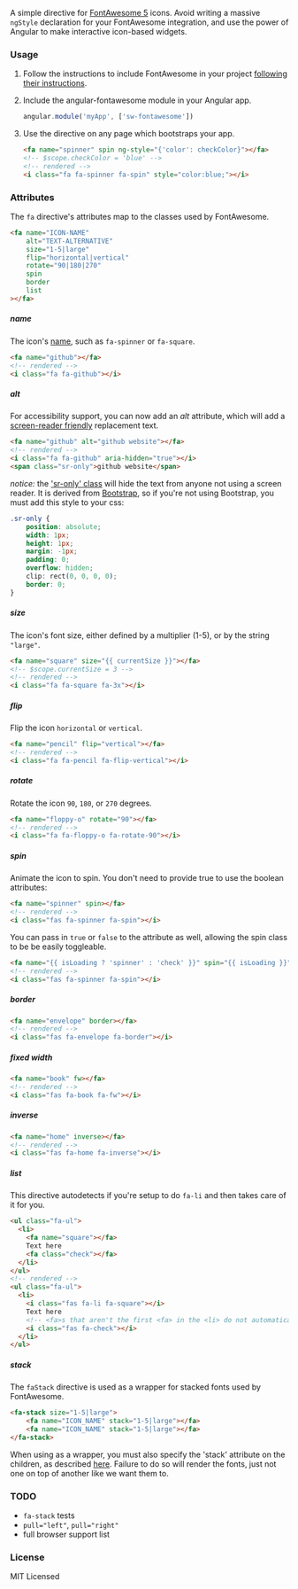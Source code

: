 A simple directive for [FontAwesome 5](https://fontawesome.com/) icons. Avoid writing a massive `ngStyle` declaration for your FontAwesome integration, and use the power of Angular to make interactive icon-based widgets.

### Usage

1. Follow the instructions to include FontAwesome in your project [following their instructions](https://fontawesome.com/get-started).

2. Include the angular-fontawesome module in your Angular app.
    ```javascript
    angular.module('myApp', ['sw-fontawesome'])
    ```

3. Use the directive on any page which bootstraps your app.
    ```html
    <fa name="spinner" spin ng-style="{'color': checkColor}"></fa>
    <!-- $scope.checkColor = 'blue' -->
    <!-- rendered -->
    <i class="fa fa-spinner fa-spin" style="color:blue;"></i>
    ```

### Attributes

The `fa` directive's attributes map to the classes used by FontAwesome\.

```html
<fa name="ICON-NAME"
    alt="TEXT-ALTERNATIVE"
    size="1-5|large"
    flip="horizontal|vertical"
    rotate="90|180|270"
    spin
    border
    list
></fa>
```

##### name
The icon's [name](http://fontawesome.io/icons/), such as `fa-spinner` or `fa-square`.
```html
<fa name="github"></fa>
<!-- rendered -->
<i class="fa fa-github"></i>
```

##### alt
For accessibility support, you can now add an *alt* attribute, which will add a [screen-reader friendly](https://github.com/FortAwesome/Font-Awesome/issues/6133#issuecomment-88944728) replacement text.
```html
<fa name="github" alt="github website"></fa>
<!-- rendered -->
<i class="fa fa-github" aria-hidden="true"></i>
<span class="sr-only">github website</span>
```

*notice:* the ['sr-only' class](http://getbootstrap.com/css/#helper-classes-screen-readers) will hide the text from anyone not using a screen reader. It is derived from [Bootstrap](http://getbootstrap.com/), so if you're not using Bootstrap, you must add this style to your css:
```css
.sr-only {
    position: absolute;
    width: 1px;
    height: 1px;
    margin: -1px;
    padding: 0;
    overflow: hidden;
    clip: rect(0, 0, 0, 0);
    border: 0;
}
```

##### size
The icon's font size, either defined by a multiplier (1-5), or by the string `"large"`.
```html
<fa name="square" size="{{ currentSize }}"></fa>
<!-- $scope.currentSize = 3 -->
<!-- rendered -->
<i class="fa fa-square fa-3x"></i>
```

##### flip
Flip the icon `horizontal` or `vertical`.
```html
<fa name="pencil" flip="vertical"></fa>
<!-- rendered -->
<i class="fa fa-pencil fa-flip-vertical"></i>
```

##### rotate
Rotate the icon `90`, `180`, or `270` degrees.
```html
<fa name="floppy-o" rotate="90"></fa>
<!-- rendered -->
<i class="fa fa-floppy-o fa-rotate-90"></i>
```

##### spin
Animate the icon to spin. You don't need to provide true to use the boolean attributes:
```html
<fa name="spinner" spin></fa>
<!-- rendered -->
<i class="fas fa-spinner fa-spin"></i>
```
You can pass in `true` or `false` to the attribute as well, allowing the spin class to be be easily toggleable.
```html
<fa name="{{ isLoading ? 'spinner' : 'check' }}" spin="{{ isLoading }}"></fa>
<!-- rendered -->
<i class="fas fa-spinner fa-spin"></i>
```

##### border
```html
<fa name="envelope" border></fa>
<!-- rendered -->
<i class="fas fa-envelope fa-border"></i>
```

##### fixed width
```html
<fa name="book" fw></fa>
<!-- rendered -->
<i class="fas fa-book fa-fw"></i>
```

##### inverse
```html
<fa name="home" inverse></fa>
<!-- rendered -->
<i class="fas fa-home fa-inverse"></i>
```

##### list
This directive autodetects if you're setup to do `fa-li` and then takes care of it for you.
```html
<ul class="fa-ul">
  <li>
    <fa name="square"></fa>
    Text here
    <fa class="check"></fa>
  </li>
</ul>
<!-- rendered -->
<ul class="fa-ul">
  <li>
    <i class="fas fa-li fa-square"></i>
    Text here
    <!-- <fa>s that aren't the first <fa> in the <li> do not automatically get the fa-li class -->
    <i class="fas fa-check"></i>
  </li>
</ul>
```

##### stack
The `faStack` directive is used as a wrapper for stacked fonts used by FontAwesome\.

```html
<fa-stack size="1-5|large">
    <fa name="ICON_NAME" stack="1-5|large"></fa>
    <fa name="ICON_NAME" stack="1-5|large"></fa>    
</fa-stack>
```
When using <fa-stack> as a wrapper, you must also specify the 'stack' attribute on the children,
as described [here](http://fortawesome.github.io/Font-Awesome/examples/#stacked).
Failure to do so will render the fonts, just not one on top of another like we want them to.

### TODO
 * `fa-stack` tests
 * `pull="left"`, `pull="right"`
 * full browser support list

### License
MIT Licensed
